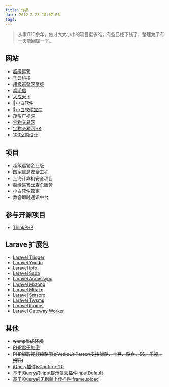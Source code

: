 ```yaml
---
title: 作品
date: 2012-2-23 10:07:06
tags:
---
```


> 从事IT10余年，做过大大小小的项目挺多的，有些已经下线了，整理为了有一天能回顾一下。

<!--more-->

## 网站

- [超级巡警](http://www.sucop.com)
- [千云科技](http://www.qianyun.cn)
- [超级巡警网页版](http://webscan.sucop.com)
- [鸡毛信](http://jmx.unnoo.com)
- [大成天下](http://www.unnoo.com)
- [小白软件](http://www.xiaobai.com)
- [小白软件宝库](http://baoku.xiaobai.com)
- [茂名广视网](http://www.mmgsw.com)
- [宝物交易网](http://www.8591.com.tw)
- [宝物交易网HK](http://www.8591.com.hk)
- [100室内设计](http://www.100.com.tw)

## 项目

- 超级巡警企业版
- 国家信息安全工程
- 上海计算机安全项目
- 超级巡警云查杀服务
- 小白软件管家
- 数睿即时通讯中台

## 参与开源项目

- [ThinkPHP](https://github.com/top-think/think)

## Larave 扩展包

- [Laravel Trigger](https://github.com/huangdijia/laravel-trigger)
- [Laravel Youdu](https://github.com/huangdijia/laravel-youdu)
- [Laravel Ipip](https://github.com/huangdijia/laravel-ipip)
- [Laravel Ssdb](https://github.com/huangdijia/laravel-ssdb)
- [Laravel Accessyou](https://github.com/huangdijia/laravel-accessyou)
- [Laravel Mxtong](https://github.com/huangdijia/laravel-mxtong)
- [Laravel Mitake](https://github.com/huangdijia/laravel-mitake)
- [Laravel Smspro](https://github.com/huangdijia/laravel-smspro)
- [Laravel Twsms](https://github.com/huangdijia/laravel-twsms)
- [Laravel Icomet](https://github.com/huangdijia/laravel-icomet)
- [Laravel Gateway Worker](https://github.com/huangdijia/laravel-gateway-worker)

## 其他

- ~~wnmp集成环境~~
- [PHP君子加密](/php-code-protector/)
- ~~PHP抓取视频缩略图类VedioUrlParser(支持优酷、土豆、酷六、56、乐视、搜狐)~~
- [jQuery插件jsConfirm-1.0](https://gitee.com/deeka/jsComfirm)
- [基于jQuery的input提示信息插件inputDefault](https://gitee.com/deeka/inputDefault)
- [基于jQuery的无刷新上传插件iframeupload](https://gitee.com/deeka/iframeupload)
